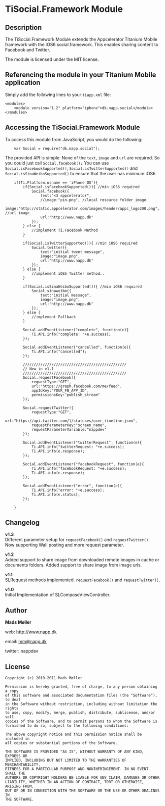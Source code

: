 # TiSocial.Framework Module

## Description

The TiSocial.Framework Module extends the Appcelerator Titanium Mobile framework with the iOS6 social.framework. This enables sharing content to Facebook and Twitter.

The module is licensed under the MIT license.


## Referencing the module in your Titanium Mobile application ##

Simply add the following lines to your `tiapp.xml` file:
    
    <modules>
        <module version="1.2" platform="iphone">dk.napp.social</module> 
    </modules>


## Accessing the TiSocial.Framework Module

To access this module from JavaScript, you would do the following:

		var Social = require("dk.napp.social");


The provided API is simple: None of the `text`, `image` and `url` are required. So you could just call `Social.facebook();`
You can use `Social.isFacebookSupported()`, `Social.isTwitterSupported()` and `Social.isSinaWeiboSupported()` to ensure that the user has minimum iOS6.
		
		if(Ti.Platform.osname == 'iPhone OS'){
			if(Social.isFacebookSupported()){ //min iOS6 required
		        Social.facebook({
					text:"<3 appcelerator",
					//image:"pin.png", //local resource folder image
					image:"http://static.appcelerator.com/images/header/appc_logo200.png", //url image
					url:"http://www.napp.dk"
				});
			} else {
				//implement Ti.Facebook Method
			}
			
			if(Social.isTwitterSupported()){ //min iOS6 required
				Social.twitter({
					text:"initial tweet message",
					image:"image.png",
					url:"http://www.napp.dk"
				});
			} else {
				//implement iOS5 Twitter method..
			}
			
			if(Social.isSinaWeiboSupported()){ //min iOS6 required
				Social.sinaweibo({
					text:"initial message",
					image:"image.png",
					url:"http://www.napp.dk"
				});
			} else {
				//implement Fallback
			}
			
			Social.addEventListener("complete", function(e){
				Ti.API.info("complete: "+e.success);	
			});
			
			Social.addEventListener("cancelled", function(e){
				Ti.API.info("cancelled");	
			});
			
			///////////////////////////////////////////////
			// New in v1.1
			///////////////////////////////////////////////
			Social.requestFacebook({
				requestType:"GET",
				url:"https://graph.facebook.com/me/feed",
				appIdKey:"YOUR_FB_APP_ID",
				permissionsKey:"publish_stream"
			});
			
			Social.requestTwitter({
				requestType:"GET",
				url:"https://api.twitter.com/1/statuses/user_timeline.json",
				requestParameterKey:"screen_name",
				requestParameterVariable:"nappdev"
			});
			
			Social.addEventListener("twitterRequest", function(e){
				Ti.API.info("twitterRequest: "+e.success);	
				Ti.API.info(e.response);
			});
			
			Social.addEventListener("facebookRequest", function(e){
				Ti.API.info("facebookRequest: "+e.success);	
				Ti.API.info(e.response);
			});
			
			Social.addEventListener("error", function(e){
				Ti.API.info("error: "+e.success);	
				Ti.API.info(e.status);	
			});
			
		}

## Changelog

**v1.3**  
Different parameter setup for `requestFacebook()` and `requestTwitter()`.  
Now supporting Wall posting and more request parameter.

**v1.2**  
Added support to share image from downloaded remote images in cache or documents folders.
Added support to share image from image urls. 

**v1.1**  
SLRequest methods implemented. `requestFacebook()` and `requestTwitter()`. 

**v1.0**  
Initial Implementation of SLComposeViewController. 


## Author

**Mads Møller**

web: http://www.napp.dk

email: mm@napp.dk

twitter: nappdev

## License

    Copyright (c) 2010-2011 Mads Møller

    Permission is hereby granted, free of charge, to any person obtaining a copy
    of this software and associated documentation files (the "Software"), to deal
    in the Software without restriction, including without limitation the rights
    to use, copy, modify, merge, publish, distribute, sublicense, and/or sell
    copies of the Software, and to permit persons to whom the Software is
    furnished to do so, subject to the following conditions:

    The above copyright notice and this permission notice shall be included in
    all copies or substantial portions of the Software.

    THE SOFTWARE IS PROVIDED "AS IS", WITHOUT WARRANTY OF ANY KIND, EXPRESS OR
    IMPLIED, INCLUDING BUT NOT LIMITED TO THE WARRANTIES OF MERCHANTABILITY,
    FITNESS FOR A PARTICULAR PURPOSE AND NONINFRINGEMENT. IN NO EVENT SHALL THE
    AUTHORS OR COPYRIGHT HOLDERS BE LIABLE FOR ANY CLAIM, DAMAGES OR OTHER
    LIABILITY, WHETHER IN AN ACTION OF CONTRACT, TORT OR OTHERWISE, ARISING FROM,
    OUT OF OR IN CONNECTION WITH THE SOFTWARE OR THE USE OR OTHER DEALINGS IN
    THE SOFTWARE.